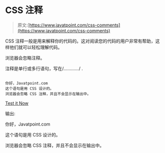 # CSS 注释

> 原文:[https://www.javatpoint.com/css-comments](https://www.javatpoint.com/css-comments)

CSS 注释一般是用来解释你的代码的。这对阅读您的代码的用户非常有帮助，这样他们就可以轻松理解代码。

浏览器会忽略注释。

注释是单行或多行语句，写在/*............*/ .

```

你好，Javatpoint.com
这个语句是用 CSS 设计的。
浏览器会忽略 CSS 注释，并且不会显示在输出中。

```

[Test it Now](https://www.javatpoint.com/oprweb/test.jsp?filename=csscomments1)

输出:

你好，Javatpoint.com

这个语句是用 CSS 设计的。

浏览器会忽略 CSS 注释，并且不会显示在输出中。